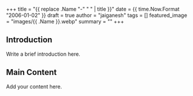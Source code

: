+++
title = "{{ replace .Name "-" " " | title }}"
date = {{ time.Now.Format "2006-01-02" }}
draft = true
author = "jaiganesh"
tags = []
featured_image = "images/{{ .Name }}.webp"
summary = ""
+++

## Introduction

Write a brief introduction here.

## Main Content

Add your content here.
